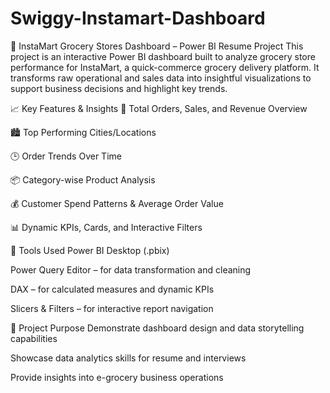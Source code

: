 # Swiggy-Instamart-Dashboard
🛒 InstaMart Grocery Stores Dashboard – Power BI Resume Project
This project is an interactive Power BI dashboard built to analyze grocery store performance for InstaMart, a quick-commerce grocery delivery platform. It transforms raw operational and sales data into insightful visualizations to support business decisions and highlight key trends.

📈 Key Features & Insights
🧾 Total Orders, Sales, and Revenue Overview

🏙️ Top Performing Cities/Locations

🕒 Order Trends Over Time

📦 Category-wise Product Analysis

💰 Customer Spend Patterns & Average Order Value

📊 Dynamic KPIs, Cards, and Interactive Filters

🔧 Tools Used
Power BI Desktop (.pbix)

Power Query Editor – for data transformation and cleaning

DAX – for calculated measures and dynamic KPIs

Slicers & Filters – for interactive report navigation

🎯 Project Purpose
Demonstrate dashboard design and data storytelling capabilities

Showcase data analytics skills for resume and interviews

Provide insights into e-grocery business operations
